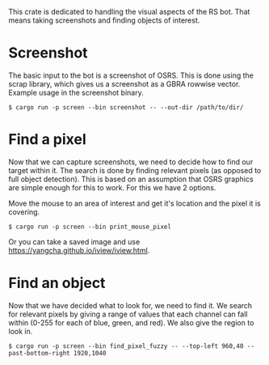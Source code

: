 This crate is dedicated to handling the visual aspects of the RS bot. That means taking screenshots and finding objects of interest.

# Screenshot

The basic input to the bot is a screenshot of OSRS. This is done using the scrap library, which gives us a screenshot as a GBRA rowwise vector. Example usage in the screenshot binary.

```
$ cargo run -p screen --bin screenshot -- --out-dir /path/to/dir/
```

# Find a pixel

Now that we can capture screenshots, we need to decide how to find our target within it. The search is done by finding relevant pixels (as opposed to full object detection). This is based on an assumption that OSRS graphics are simple enough for this to work. For this we have 2 options.

Move the mouse to an area of interest and get it's location and the pixel it is covering.
```
$ cargo run -p screen --bin print_mouse_pixel
```

Or you can take a saved image and use https://yangcha.github.io/iview/iview.html.

# Find an object

Now that we have decided what to look for, we need to find it. We search for relevant pixels by giving a range of values that each channel can fall within (0-255 for each of blue, green, and red). We also give the region to look in.

```
$ cargo run -p screen --bin find_pixel_fuzzy -- --top-left 960,40 --past-bottom-right 1920,1040
```